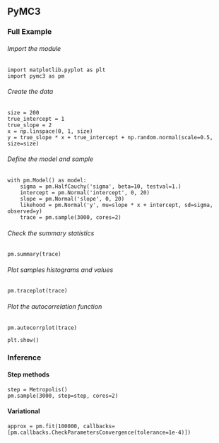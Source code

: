 ## PyMC3

### Full Example

###### Import the module
    import matplotlib.pyplot as plt
    import pymc3 as pm

###### Create the data
    size = 200
    true_intercept = 1
    true_slope = 2
    x = np.linspace(0, 1, size)
    y = true_slope * x + true_intercept + np.random.normal(scale=0.5, size=size)

###### Define the model and sample
    with pm.Model() as model:
        sigma = pm.HalfCauchy('sigma', beta=10, testval=1.)
        intercept = pm.Normal('intercept', 0, 20)
        slope = pm.Normal('slope', 0, 20)
        likehood = pm.Normal('y', mu=slope * x + intercept, sd=sigma, observed=y)
        trace = pm.sample(3000, cores=2)            

###### Check the summary statistics
    pm.summary(trace)

###### Plot samples histograms and values
    pm.traceplot(trace)
    
###### Plot the autocorrelation function
    pm.autocorrplot(trace)
    
    plt.show()
    
### Inference

#### Step methods
    step = Metropolis()
    pm.sample(3000, step=step, cores=2)   

#### Variational
    approx = pm.fit(100000, callbacks=[pm.callbacks.CheckParametersConvergence(tolerance=1e-4)])